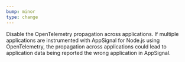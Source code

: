 ```yaml
---
bump: minor
type: change
---
```


Disable the OpenTelemetry propagation across applications. If multiple applications are instrumented with AppSignal for Node.js using OpenTelemetry, the propagation across applications could lead to application data being reported the wrong application in AppSignal.
